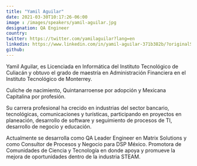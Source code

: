 ```yaml
---
title: "Yamil Aguilar"
date: 2021-03-30T10:17:26-06:00
image : /images/speakers/yamil-aguilar.jpg
designation: QA Engineer
country: 
twitter: https://twitter.com/yamilaguilar?lang=en
linkedin: https://www.linkedin.com/in/yamil-aguilar-371b382b/?originalSubdomain=mx 
github: 
---
```


Yamil Aguilar, es Licenciada en Informática del Instituto Tecnológico de Culiacán y obtuvo el grado de maestría en Administración Financiera en el Instituto Tecnológico de Monterrey.

Culiche de nacimiento, Quintanarroense por adopción y Mexicana Capitalina por profesión.

Su carrera profesional ha crecido en industrias del sector bancario, tecnológicas, comunicaciones y turísticas, participando en proyectos en planeación, desarrollo de software y seguimiento de procesos de TI, desarrollo de negocio y educación.

Actualmente se desarrolla como QA Leader Engineer en Matrix Solutions y como Consultor de Procesos y Negocio para DSP México. Promotora de Comunidades de Ciencia y Tecnología en donde apoya y promueve la mejora de oportunidades dentro de la industria STEAM.

